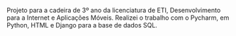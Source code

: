 Projeto para a cadeira de 3º ano da licenciatura de ETI, Desenvolvimento para a Internet e Aplicações Móveis.
Realizei o trabalho com o Pycharm, em Python, HTML e Django para a base de dados SQL.